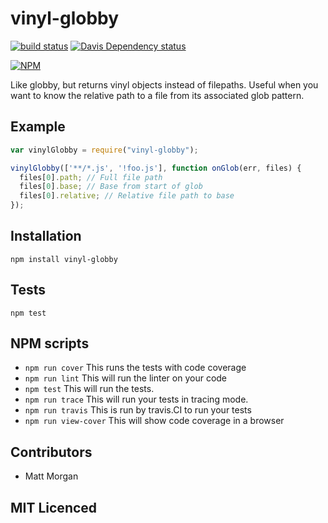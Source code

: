 # vinyl-globby

[![build status][build-png]][build]
[![Davis Dependency status][dep-png]][dep]

[![NPM][npm-png]][npm]

Like globby, but returns vinyl objects instead of filepaths. Useful when you
want to know the relative path to a file from its associated glob pattern.

## Example

```js
var vinylGlobby = require("vinyl-globby");

vinylGlobby(['**/*.js', '!foo.js'], function onGlob(err, files) {
  files[0].path; // Full file path
  files[0].base; // Base from start of glob
  files[0].relative; // Relative file path to base
});
```

## Installation

`npm install vinyl-globby`

## Tests

`npm test`

## NPM scripts

 - `npm run cover` This runs the tests with code coverage
 - `npm run lint` This will run the linter on your code
 - `npm test` This will run the tests.
 - `npm run trace` This will run your tests in tracing mode.
 - `npm run travis` This is run by travis.CI to run your tests
 - `npm run view-cover` This will show code coverage in a browser

## Contributors

 - Matt Morgan

## MIT Licenced

  [build-png]: https://secure.travis-ci.org/mlmorg/vinyl-globby.png
  [build]: https://travis-ci.org/mlmorg/vinyl-globby
  [dep-png]: https://david-dm.org/mlmorg/vinyl-globby.png
  [dep]: https://david-dm.org/mlmorg/vinyl-globby
  [npm-png]: https://nodei.co/npm/vinyl-globby.png?stars&downloads
  [npm]: https://nodei.co/npm/vinyl-globby
